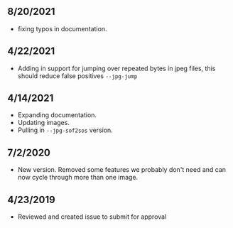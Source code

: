 ## 8/20/2021
* fixing typos in documentation.
## 4/22/2021
* Adding in support for jumping over repeated bytes in jpeg files, this should reduce false positives `--jpg-jump`
## 4/14/2021
* Expanding documentation.
* Updating images. 
* Pulling in `--jpg-sof2sos` version. 
## 7/2/2020
* New version.  Removed some features we probably don't need and can now cycle through more than one image.
## 4/23/2019
* Reviewed and created issue to submit for approval
